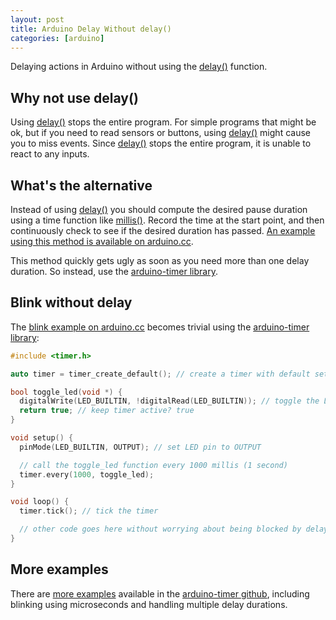 ```yaml
---
layout: post
title: Arduino Delay Without delay()
categories: [arduino]
---
```


Delaying actions in Arduino without using the [delay()](https://www.arduino.cc/reference/en/language/functions/time/delay/) function.

## Why not use delay()

Using [delay()](https://www.arduino.cc/reference/en/language/functions/time/delay/) stops the entire program. For simple programs that might be ok, but if you need to read sensors or buttons, using [delay()](https://www.arduino.cc/reference/en/language/functions/time/delay/) might cause you to miss events. Since [delay()](https://www.arduino.cc/reference/en/language/functions/time/delay/) stops the entire program, it is unable to react to any inputs.

## What's the alternative

Instead of using [delay()](https://www.arduino.cc/reference/en/language/functions/time/delay/) you should compute the desired pause duration using a time function like [millis()](https://www.arduino.cc/en/Reference/Millis). Record the time at the start point, and then continuously check to see if the desired duration has passed. [An example using this method is available on arduino.cc](https://www.arduino.cc/en/tutorial/BlinkWithoutDelay).

This method quickly gets ugly as soon as you need more than one delay duration. So instead, use the [arduino-timer library](https://github.com/contrem/arduino-timer).


## Blink without delay

The [blink example on arduino.cc](https://www.arduino.cc/en/tutorial/BlinkWithoutDelay) becomes trivial using the [arduino-timer library](https://github.com/contrem/arduino-timer/blob/master/README.md):

```c++
#include <timer.h>

auto timer = timer_create_default(); // create a timer with default settings

bool toggle_led(void *) {
  digitalWrite(LED_BUILTIN, !digitalRead(LED_BUILTIN)); // toggle the LED
  return true; // keep timer active? true
}

void setup() {
  pinMode(LED_BUILTIN, OUTPUT); // set LED pin to OUTPUT

  // call the toggle_led function every 1000 millis (1 second)
  timer.every(1000, toggle_led);
}

void loop() {
  timer.tick(); // tick the timer

  // other code goes here without worrying about being blocked by delay()
}
```

## More examples

There are [more examples](https://github.com/contrem/arduino-timer/tree/master/examples) available in the [arduino-timer github](https://github.com/contrem/arduino-timer), including blinking using microseconds and handling multiple delay durations.
